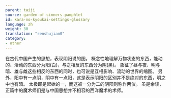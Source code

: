 ```yaml
---
parent: taiji
source: garden-of-sinners-pamphlet
id: kara-no-kyoukai-settings-glossary
language: zh
weight: 30
translation: "renshujian0"
category:
- other
---
```


在古代中国产生的思想，表现阴阳说的图。
概念性地理解万物状态的东西，能动的、活动的东西分为阳(白)，与之相反的东西分为阴(黑)。
象征了昼与夜、明与暗、雄与雌这些相反的东西的同时，也可说是互相影响、流动的世界的缩图。
另外，阳中有一点阴，阴中有一点阳，这是表示阴阳的区别并不是绝对的东西，明之中也有暗。
太极即是起始的一，而这被一分为二的阴阳则称作两仪。
虽是余谈，正篇中的魔术师们是与中国思想并不相容的西洋魔术的术师。
